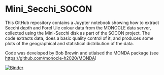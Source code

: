 # Mini_Secchi_SOCON

This GitHub repository contains a Juypter notebook showing how to extract Secchi depth and Forel Ule colour data from the MONOCLE data server, collected using the Mini-Secchi disk as part of the SOCON project. The code extracts data, does a basic quality control of it, and produces some plots of the geographical and statistical distribution of the data. 

Code was developed by Bob Brewin and utlaised the MONDA package (see https://github.com/monocle-h2020/MONDA)

[![Binder](https://mybinder.org/badge_logo.svg)](https://mybinder.org/v2/gh/rjbrewin/Mini_Secchi_SOCON/HEAD)
